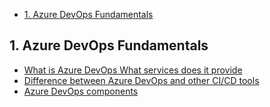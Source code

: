 - [1. Azure DevOps Fundamentals](#1.-azure-devOps-fundamentals)



## 1. Azure DevOps Fundamentals
- [What is Azure DevOps What services does it provide](#What-is-Azure-DevOps-What-services-does-it-provide)
- [Difference between Azure DevOps and other CI/CD tools](#Difference-between-Azure-DevOps-and-other-CI/CD-tools)
- [Azure DevOps components](#Azure-DevOps-components)
